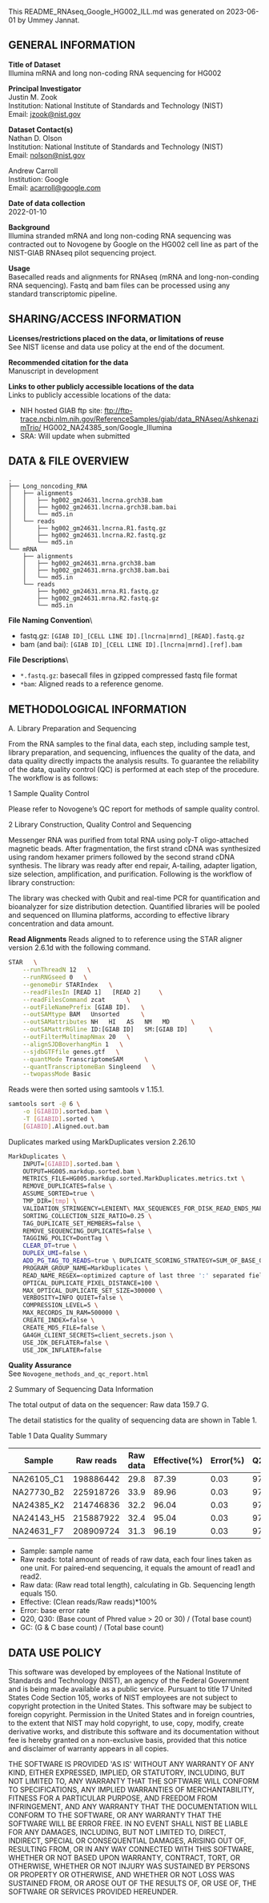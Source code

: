 This README_RNAseq_Google_HG002_ILL.md was generated on 2023-06-01 by Ummey Jannat.

GENERAL INFORMATION
-------------------

**Title of Dataset**\
Illumina mRNA and long non-coding RNA sequencing for HG002

**Principal Investigator**\
Justin M. Zook\
Institution: National Institute of Standards and Technology (NIST)\
Email: <jzook@nist.gov>

**Dataset Contact(s)**\
Nathan D. Olson\
Institution: National Institute of Standards and Technology (NIST)\
Email: <nolson@nist.gov>

Andrew Carroll\
Institution: Google\
Email: <acarroll@google.com>

**Date of data collection**\
2022-01-10

**Background**\
Illumina stranded mRNA and long non-coding RNA sequencing was contracted out to Novogene by Google on the HG002 cell line as part of the NIST-GIAB RNAseq pilot sequencing project.

**Usage**\
Basecalled reads and alignments for RNAseq (mRNA and long-non-conding RNA sequencing).
Fastq and bam files can be processed using any standard transcriptomic pipeline.

SHARING/ACCESS INFORMATION
--------------------------

**Licenses/restrictions placed on the data, or limitations of reuse**\
See NIST license and data use policy at the end of the document.

**Recommended citation for the data**\
Manuscript in development

**Links to other publicly accessible locations of the data**\
Links to publicly accessible locations of the data:

- NIH hosted GIAB ftp site: ftp://ftp-trace.ncbi.nlm.nih.gov/ReferenceSamples/giab/data_RNAseq/AshkenazimTrio/ HG002_NA24385_son/Google_Illumina
- SRA: Will update when submitted

DATA & FILE OVERVIEW
--------------------

```text
.
├── Long_noncoding_RNA
│   ├── alignments
│   │   ├── hg002_gm24631.lncrna.grch38.bam
│   │   ├── hg002_gm24631.lncrna.grch38.bam.bai
│   │   └── md5.in
│   └── reads
│       ├── hg002_gm24631.lncrna.R1.fastq.gz
│       ├── hg002_gm24631.lncrna.R2.fastq.gz
│       └── md5.in
└── mRNA
    ├── alignments
    │   ├── hg002_gm24631.mrna.grch38.bam
    │   ├── hg002_gm24631.mrna.grch38.bam.bai
    │   └── md5.in
    └── reads
        ├── hg002_gm24631.mrna.R1.fastq.gz
        ├── hg002_gm24631.mrna.R2.fastq.gz
        └── md5.in
```

**File Naming Convention**\

- fastq.gz: `[GIAB ID]_[CELL LINE ID].[lncrna|mrnd]_[READ].fastq.gz`
- bam (and bai): `[GIAB ID]_[CELL LINE ID].[lncrna|mrnd].[ref].bam`

**File Descriptions**\

- `*.fastq.gz`: basecall files in gzipped compressed fastq file format
- `*bam`: Aligned reads to a reference genome.

METHODOLOGICAL INFORMATION
--------------------------

A. Library Preparation and Sequencing

From the RNA samples to the final data, each step, including sample test, library preparation, and sequencing, influences the quality of the data, and data quality directly impacts the analysis results. To guarantee the reliability of the data, quality control (QC) is performed at each step of the procedure. The workflow is as follows:

1 Sample Quality Control

Please refer to Novogene’s QC report for methods of sample quality control.

2 Library Construction, Quality Control and Sequencing

Messenger RNA was purified from total RNA using poly-T oligo-attached magnetic beads. After fragmentation, the first strand cDNA was synthesized using random hexamer primers followed by the second strand cDNA synthesis. The library was ready after end repair, A-tailing, adapter ligation, size selection, amplification, and purification. Following is the workflow of library construction:

The library was checked with Qubit and real-time PCR for quantification and bioanalyzer for size distribution detection. Quantified libraries will be pooled and sequenced on Illumina platforms, according to effective library concentration and data amount.

**Read Alignments**
Reads aligned to to reference using the STAR  aligner version 2.6.1d with the following command.

```bash
STAR   \
    --runThreadN 12   \
    --runRNGseed 0   \
    --genomeDir STARIndex   \
    --readFilesIn [READ 1]   [READ 2]     \
    --readFilesCommand zcat      \
    --outFileNamePrefix [GIAB ID].   \
    --outSAMtype BAM   Unsorted      \
    --outSAMattributes NH   HI   AS   NM   MD      \
    --outSAMattrRGline ID:[GIAB ID]   SM:[GIAB ID]      \
    --outFilterMultimapNmax 20   \
    --alignSJDBoverhangMin 1   \
    --sjdbGTFfile genes.gtf   \
    --quantMode TranscriptomeSAM      \
    --quantTranscriptomeBan Singleend   \
    --twopassMode Basic
```

Reads were then sorted using samtools v 1.15.1.

```bash
samtools sort -@ 6 \
    -o [GIABID].sorted.bam \
    -T [GIABID].sorted \
    [GIABID].Aligned.out.bam
```

Duplicates marked using MarkDuplicates version 2.26.10

```bash
MarkDuplicates \
    INPUT=[GIABID].sorted.bam \
    OUTPUT=HG005.markdup.sorted.bam \
    METRICS_FILE=HG005.markdup.sorted.MarkDuplicates.metrics.txt \
    REMOVE_DUPLICATES=false \
    ASSUME_SORTED=true \
    TMP_DIR=[tmp] \
    VALIDATION_STRINGENCY=LENIENT\ MAX_SEQUENCES_FOR_DISK_READ_ENDS_MAP=50000 \ MAX_FILE_HANDLES_FOR_READ_ENDS_MAP=8000\
    SORTING_COLLECTION_SIZE_RATIO=0.25 \
    TAG_DUPLICATE_SET_MEMBERS=false \
    REMOVE_SEQUENCING_DUPLICATES=false \
    TAGGING_POLICY=DontTag \ 
    CLEAR_DT=true \
    DUPLEX_UMI=false \
    ADD_PG_TAG_TO_READS=true \ DUPLICATE_SCORING_STRATEGY=SUM_OF_BASE_QUALITIES \ PROGRAM_RECORD_ID=MarkDuplicates \
    PROGRAM_GROUP_NAME=MarkDuplicates \
    READ_NAME_REGEX=<optimized capture of last three ':' separated fields as numeric values> \
    OPTICAL_DUPLICATE_PIXEL_DISTANCE=100 \
    MAX_OPTICAL_DUPLICATE_SET_SIZE=300000 \
    VERBOSITY=INFO QUIET=false \
    COMPRESSION_LEVEL=5 \
    MAX_RECORDS_IN_RAM=500000 \
    CREATE_INDEX=false \
    CREATE_MD5_FILE=false \
    GA4GH_CLIENT_SECRETS=client_secrets.json \
    USE_JDK_DEFLATER=false \
    USE_JDK_INFLATER=false
```

**Quality Assurance**\
See `Novogene_methods_and_qc_report.html`

2 Summary of Sequencing Data Information

The total output of data on the sequencer: Raw data 159.7 G.

The detail statistics for the quality of sequencing data are shown in Table 1.

Table 1 Data Quality Summary

| Sample     | Raw reads | Raw data | Effective(%) | Error(%) | Q20(%) | Q30(%) | GC(%) |
|------------|-----------|----------|--------------|----------|--------|--------|-------|
| NA26105_C1 | 198886442 | 29.8     | 87.39        | 0.03     | 97.73  | 93.94  | 48.76 |
| NA27730_B2 | 225918726 | 33.9     | 89.96        | 0.03     | 97.87  | 94.15  | 47.98 |
| NA24385_K2 | 214746836 | 32.2     | 96.04        | 0.03     | 97.76  | 94.12  | 50.03 |
| NA24143_H5 | 215887922 | 32.4     | 95.04        | 0.03     | 97.46  | 93.63  | 51.79 |
| NA24631_F7 | 208909724 | 31.3     | 96.19        | 0.03     | 97.71  | 93.93  | 50.89 |

- Sample: sample name
- Raw reads: total amount of reads of raw data, each four lines taken as one unit. For paired-end sequencing, it equals the amount of read1 and read2.
- Raw data: (Raw read total length), calculating in Gb. Sequencing length equals 150.
- Effective: (Clean reads/Raw reads)*100%
- Error: base error rate
- Q20, Q30: (Base count of Phred value > 20 or 30) / (Total base count)
- GC: (G & C base count) / (Total base count)

DATA USE POLICY
--------------------------

This software was developed by employees of the National Institute of Standards
and Technology (NIST), an agency of the Federal Government and is being made
available as a public service. Pursuant to title 17 United States Code Section
105, works of NIST employees are not subject to copyright protection in the
United States. This software may be subject to foreign copyright. Permission in
the United States and in foreign countries, to the extent that NIST may hold
copyright, to use, copy, modify, create derivative works, and distribute this
software and its documentation without fee is hereby granted on a non-exclusive
basis, provided that this notice and disclaimer of warranty appears in all
copies.

THE SOFTWARE IS PROVIDED 'AS IS' WITHOUT ANY WARRANTY OF ANY KIND, EITHER
EXPRESSED, IMPLIED, OR STATUTORY, INCLUDING, BUT NOT LIMITED TO, ANY WARRANTY
THAT THE SOFTWARE WILL CONFORM TO SPECIFICATIONS, ANY IMPLIED WARRANTIES OF
MERCHANTABILITY, FITNESS FOR A PARTICULAR PURPOSE, AND FREEDOM FROM
INFRINGEMENT, AND ANY WARRANTY THAT THE DOCUMENTATION WILL CONFORM TO THE
SOFTWARE, OR ANY WARRANTY THAT THE SOFTWARE WILL BE ERROR FREE. IN NO EVENT
SHALL NIST BE LIABLE FOR ANY DAMAGES, INCLUDING, BUT NOT LIMITED TO, DIRECT,
INDIRECT, SPECIAL OR CONSEQUENTIAL DAMAGES, ARISING OUT OF, RESULTING FROM, OR
IN ANY WAY CONNECTED WITH THIS SOFTWARE, WHETHER OR NOT BASED UPON WARRANTY,
CONTRACT, TORT, OR OTHERWISE, WHETHER OR NOT INJURY WAS SUSTAINED BY PERSONS OR
PROPERTY OR OTHERWISE, AND WHETHER OR NOT LOSS WAS SUSTAINED FROM, OR AROSE OUT
OF THE RESULTS OF, OR USE OF, THE SOFTWARE OR SERVICES PROVIDED HEREUNDER.
